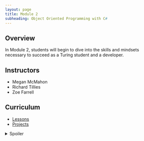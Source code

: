 ```yaml
---
layout: page
title: Module 2
subheading: Object Oriented Programming with C#
---
```


## Overview

In Module 2, students will begin to dive into the skills and mindsets necessary to succeed as a Turing student and a developer.

## Instructors

* Megan McMahon
* Richard Tillies
* Zoe Farrell

## Curriculum

* [Lessons](./lessons)
* [Projects](./projects)

<details><summary>Spoiler</summary><br/>

```SQL
select count(*) from books LEFT JOIN patrons ON books.checked_out_by = patrons.id WHERE patrons.phone_number = '1111111111' AND author = 'David Heska Wanbli Weiden';
```

</details>
